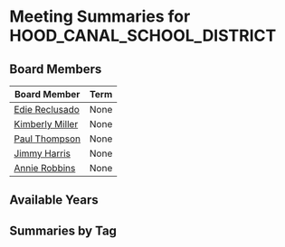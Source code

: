 # Meeting Summaries for HOOD_CANAL_SCHOOL_DISTRICT

## Board Members

| Board Member       | Term           |
|--------------------|----------------|
| [Edie Reclusado](board_member_188.md) | None |
| [Kimberly Miller](board_member_189.md) | None |
| [Paul Thompson](board_member_190.md) | None |
| [Jimmy Harris](board_member_191.md) | None |
| [Annie Robbins](board_member_192.md) | None |

## Available Years

## Summaries by Tag
